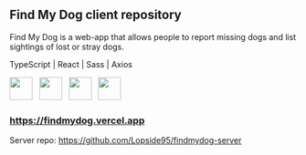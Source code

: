## Find My Dog client repository 
Find My Dog is a web-app that allows people to report missing dogs and list sightings of lost or stray dogs.



TypeScript | React | Sass | Axios

<p>
  <img
      src="https://cdn.jsdelivr.net/gh/devicons/devicon@latest/icons/typescript/typescript-original.svg"
      width="40px"
      height="40px"
    />
  &nbsp;
    <img
      src="https://cdn.jsdelivr.net/gh/devicons/devicon@latest/icons/react/react-original.svg"
      width="40px"
      height="40px"
    />
  &nbsp;
  <img src="https://cdn.jsdelivr.net/gh/devicons/devicon@latest/icons/sass/sass-original.svg"
      width="40px"
      height="40px"
    />
  &nbsp;
  <img src="https://cdn.jsdelivr.net/gh/devicons/devicon@latest/icons/axios/axios-plain.svg"
              width="40px"
     height="40px"
              />
  &nbsp;

</p>

### https://findmydog.vercel.app
Server repo: https://github.com/Lopside95/findmydog-server
